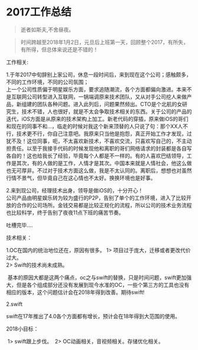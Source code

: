# 2017工作总结
> 逝者如斯夫,不舍昼夜。

> 时间跨越至2018年1月2日，元旦后上班第一天，回顾整个2017，有所失，有所得，但总体来说还是不错的！

工作相关:  

  1.于年2017中旬辞别上家公司，休息一段时间后，来到现在这个公司；感触颇多，不同的工作环境，不同的公司氛围；  
  上一个公司性质偏于明星娱乐方面，要求追随潮流，各个方面都偏向激进。本来不是互联网公司转型进入互联网，一锅端调原来技术团队，又从对手公司挖人来做产品，新组建的团队各种问题。进入此列后，问题果然频出。CTO是个北航的女研究生，技术不错，人也很好，就是不太会争取技术相关的东西。关于公司的产品的迭代，iOS方面是从原来的技术架构上加工。新老代码的穿插，原来做iOS的哥们和现在的同事不和...，临走的时候对我这个新来顶替的人只说了句：那个XX人不行，技术更不行，你自己注意吧。我原来只当他是抱怨，真正开始工作才发现，过犹不及！这位同事，呃，不太喜欢新技术，不喜欢交流，只喜欢写自己的，不主动担责任。以至于我接手代码的时候发现他和离职的哥们网络请求的封装都是各自写各自的！这也给我长了经验，毕竟每个人都是不一样的。有的人喜欢巴结领导，工作是其次，有的人做的是工作，人情才是其次。中国本来就是人情社会，他这么做也无可厚非。不过对于技术方面这么做，我是不太认同的。离职后，想想也对虽然行情不景气，但毕竟自己在这心情也不太好。换换环境也是好事。
   
  2.来到现公司，经理技术出身，领导是做iOS的，十分开心！   
  公司产品由明星娱乐转为较为盛行的P2P，告别了单个的工作环境，进入了比较开放的合作的公司场所。金钱交易都是比较正规化的流程，所以公司的技术业务流程也比较科学，终于告别了夜夜11点下班的痛苦节奏。
  
  吐槽完毕....
  
技术相关：

  1.OC在国内的统治地位还在，原因有很多。
   1> 项目过于庞大，迁移或者更改代价过大。
    
   2> Swift的技术尚未成熟。
     
   基本的原因大都是这两个痛点，oc之与swift的替换，只是时间问题，swift更加强大，但是各个组成部分还没有发展到现今水准的OC，一些个第三方的工具也没有相应的版本，这个问题估计会在2018年得到改善。期待swift!
  
  2.swift
   
   swift在17年推出了4.0各个方面都有增长，预计会在18年得到大范围的使用。
 
 2018小目标：
 
  1> swift跟上步伐。
  2> OC动画相关，音视频相关。存储优化相关。
